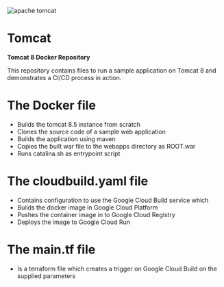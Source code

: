 ![apache tomcat](tomcat.jpg)
# **Tomcat**
**Tomcat 8 Docker Repository**

This repository contains files to run a sample application on Tomcat 8 and demonstrates a CI/CD process in action.

# **The Docker file**
- Builds the tomcat 8.5 instance from scratch
- Clones the source code of a sample web application
- Builds the application using maven
- Copies the built war file to the webapps directory as ROOT.war
- Runs catalina.sh as entrypoint script

# **The cloudbuild.yaml file**
- Contains configuration to use the Google Cloud Build service which
- Builds the docker image in Google Cloud Platform
- Pushes the container image in to Google Cloud Registry
- Deploys the image to Google Cloud Run

# **The main.tf file**
- Is a terraform file which creates a trigger on Google Cloud Build on the supplied parameters

